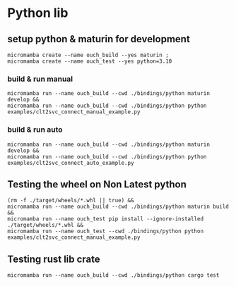 
# Python lib
## setup python & maturin for development
```shell
micromamba create --name ouch_build --yes maturin ;
micromamba create --name ouch_test --yes python=3.10
```

### build & run manual
```shell
micromamba run --name ouch_build --cwd ./bindings/python maturin develop &&
micromamba run --name ouch_build --cwd ./bindings/python python examples/clt2svc_connect_manual_example.py
```

### build & run auto
```shell
micromamba run --name ouch_build --cwd ./bindings/python maturin develop &&
micromamba run --name ouch_build --cwd ./bindings/python python examples/clt2svc_connect_auto_example.py
```


## Testing the wheel on Non Latest python

```shell
(rm -f ./target/wheels/*.whl || true) &&
micromamba run --name ouch_build --cwd ./bindings/python maturin build &&
micromamba run --name ouch_test pip install --ignore-installed  ./target/wheels/*.whl &&
micromamba run --name ouch_test --cwd ./bindings/python python examples/clt2svc_connect_manual_example.py
```

## Testing rust lib crate

```shell
micromamba run --name ouch_build --cwd ./bindings/python cargo test 
```